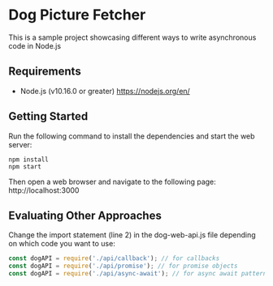# Dog Picture Fetcher

This is a sample project showcasing different ways to write asynchronous code in Node.js

## Requirements

- Node.js (v10.16.0 or greater) https://nodejs.org/en/

## Getting Started
Run the following command to install the dependencies and start the web server:
```
npm install
npm start
```
Then open a web browser and navigate to the following page: http://localhost:3000

## Evaluating Other Approaches
Change the import statement (line 2) in the dog-web-api.js file depending on which code you want to use:
```javascript
const dogAPI = require('./api/callback'); // for callbacks
const dogAPI = require('./api/promise'); // for promise objects
const dogAPI = require('./api/async-await'); // for async await pattern
```